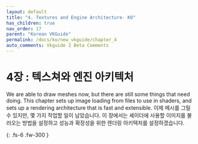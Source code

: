 ```yaml
---
layout: default
title: "4. Textures and Engine Architecture- KO"
has_children: true
nav_order: 17
parent: "Korean VKGuide"
permalink: /docs/ko/new_vkguide/chapter_4
auto_comments: Vkguide 2 Beta Comments
---
```

# 4장 : 텍스쳐와 엔진 아키텍처

We are able to draw meshes now, but there are still some things that need doing. This chapter sets up image loading from files to use in shaders, and sets up a rendering architecture that is fast and extensible.
이제 메시를 그릴 수 있지만, 몇 가지 작업할 일이 남았습니다. 이 장에서는 셰이더에 사용할 이미지를 불러오는 방법을 설정하고 성능과 확장성을 위한 렌더링 아키텍처를 설정하겠습니다.

{: .fs-6 .fw-300 }
